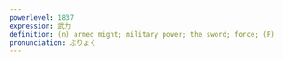 ```yaml
---
powerlevel: 1837
expression: 武力
definition: (n) armed might; military power; the sword; force; (P)
pronunciation: ぶりょく
---
```

